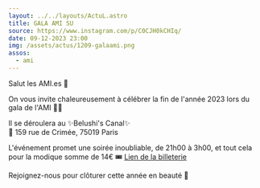 ```yaml
---
layout: ../../layouts/ActuL.astro
title: GALA AMI SU
source: https://www.instagram.com/p/C0CJH0kCHIq/
date: 09-12-2023 23:00
img: /assets/actus/1209-galaami.png
assos:
  - ami
---
```


Salut les AMI.es 👋

On vous invite chaleureusement à célébrer la fin de l'année 2023 lors du gala de l'AMI 💃🕺

Il se déroulera au ✨️Belushi's Canal✨️  
📍 159 rue de Crimée, 75019 Paris

L'événement promet une soirée inoubliable, de 21h00 à 3h00, et tout cela pour la modique somme de 14€ 🎟 [Lien de la billeterie](https://www.helloasso.com/associations/amspi/evenements/gala-rdd-2023-1)

Rejoignez-nous pour clôturer cette année en beauté 🎉